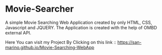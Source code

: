# Movie-Searcher
A simple Movie Searching Web Application created by only HTML, CSS, Javascript and JQUERY. 
The Application is created with the help of OMBD external API.


Here You can visit my Project By Clicking on this link :: https://san-marino.github.io/Movie-Searching-WebApp
